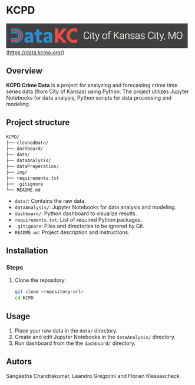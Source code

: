 # KCPD

 ![Banner](./img/banner.png)(https://data.kcmo.org/)

## Overview

**KCPD Crime Data**  is a project for analyzing and forecasting crime time series data (from City of Kansas) using Python. The project utilizes Jupyter Notebooks for data analysis, Python scripts for data processing and modeling.

## Project structure

```
KCPD/
├── cleanedData/
├── dashboard/
├── data/
├── dataAnalysis/
├── dataPreperation/
├── img/
├── requirements.txt
├── .gitignore
└── README.md
```

- `data/`: Contains the raw data.
- `dataAnalysis/`: Jupyter Notebooks for data analysis and modeling.
- `dashboard/`: Python dashboard to visualize results.
- `requirements.txt`:  List of required Python packages.
- `.gitignore`: Files and directories to be ignored by Git.
- `README.md`: Project description and instructions.

## Installation

### Steps

1. Clone the repository:

   ```bash
   git clone <repository-url>
   cd KCPD
   ```

## Usage

1. Place your raw data in the `data/` directory.
2. Create and edit Jupyter Notebooks in the `dataAnalysis/` directory.
3. Run dashboard from the the `dashboard/` directory.

## Autors

Sangeeths Chandrakumar, Leandro Gregorini and Florian Klessascheck
